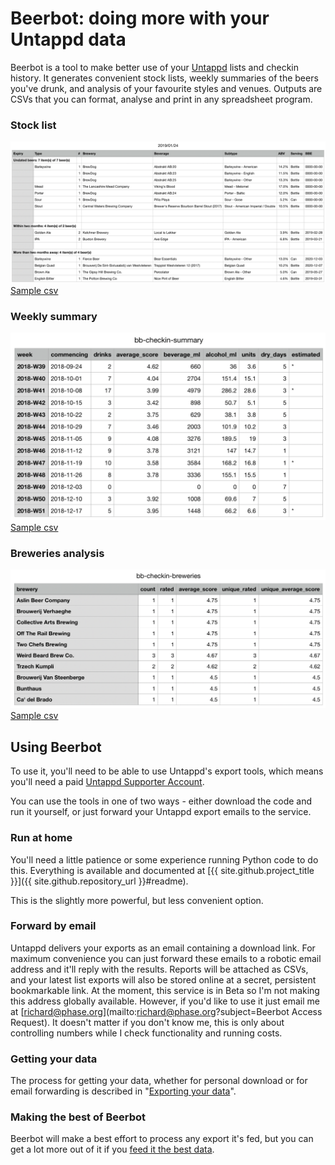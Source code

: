 ---
---
# Beerbot: doing more with your Untappd data

Beerbot is a tool to make better use of your [Untappd](https://untappd.com/) lists and checkin history. 
It generates convenient stock lists, weekly summaries of the beers you've drunk, and analysis of your favourite styles 
and venues. Outputs are CSVs that you can format, analyse and print in any spreadsheet program.

### Stock list
[<img src="images/bb-stocklist.png" alt="Example stocklist">](images/bb-stocklist.png) [Sample csv](files/stocklist-sample.csv)

### Weekly summary
[<img src="images/bb-checkin-summary.png" alt="Example weekly summary">](images/bb-checkin-summary.png) [Sample csv](files/checkin-summary-sample.csv)

### Breweries analysis
[<img src="images/bb-checkin-breweries.png" alt="Example summary">](images/bb-checkin-breweries.png) [Sample csv](files/checkin-breweries-sample.csv)

## Using Beerbot

To use it, you'll need to be able to use Untappd's export tools, which means you'll need a paid 
[Untappd Supporter Account](https://untappd.com/supporter).

You can use the tools in one of two ways - either download the code and run it yourself, or just forward your 
Untappd export emails to the service.

### Run at home
You'll need a little patience or some experience running Python code to do this. Everything is available and documented
at [{{ site.github.project_title }}]({{ site.github.repository_url }}#readme).

This is the slightly more powerful, but less convenient option.

### Forward by email
Untappd delivers your exports as an email containing a download link.
For maximum convenience you can just forward these emails to a robotic email address and it'll reply with the results. 
Reports will be attached as CSVs, and your latest list exports will also be stored online at a secret, persistent bookmarkable link.
At the moment, this service is in Beta so I'm not making this address globally available. 
However, if you'd like to use it just email me at [richard@phase.org](mailto:richard@phase.org?subject=Beerbot Access Request). 
It doesn't matter if you don't know me, this is only about controlling numbers while I check functionality and running costs.

### Getting your data

The process for getting your data, whether for personal download or for email forwarding is described in 
"[Exporting your data](exporting.md)". 

### Making the best of Beerbot

Beerbot will make a best effort to process any export it's fed, but you can get a lot more out of it if you
[feed it the best data](feedingBeerbot.md).
